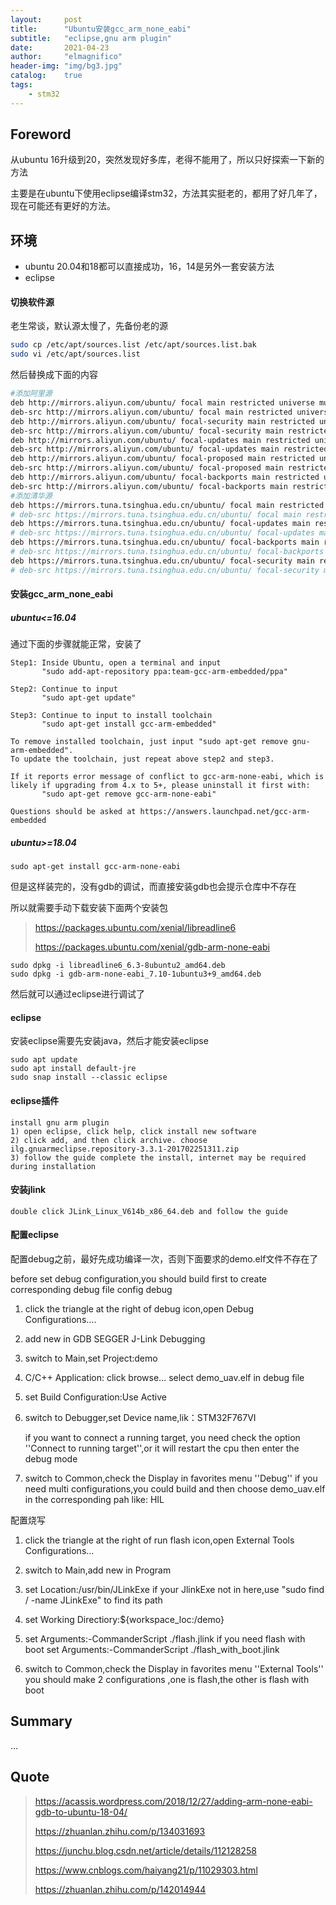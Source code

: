 ```yaml
---
layout:     post
title:      "Ubuntu安装gcc_arm_none_eabi"
subtitle:   "eclipse,gnu arm plugin"
date:       2021-04-23
author:     "elmagnifico"
header-img: "img/bg3.jpg"
catalog:    true
tags:
    - stm32
---
```


## Foreword

从ubuntu 16升级到20，突然发现好多库，老得不能用了，所以只好探索一下新的方法

主要是在ubuntu下使用eclipse编译stm32，方法其实挺老的，都用了好几年了，现在可能还有更好的方法。



## 环境

- ubuntu 20.04和18都可以直接成功，16，14是另外一套安装方法
- eclipse



#### 切换软件源

老生常谈，默认源太慢了，先备份老的源

```bash
sudo cp /etc/apt/sources.list /etc/apt/sources.list.bak
sudo vi /etc/apt/sources.list
```

然后替换成下面的内容

```bash
#添加阿里源
deb http://mirrors.aliyun.com/ubuntu/ focal main restricted universe multiverse
deb-src http://mirrors.aliyun.com/ubuntu/ focal main restricted universe multiverse
deb http://mirrors.aliyun.com/ubuntu/ focal-security main restricted universe multiverse
deb-src http://mirrors.aliyun.com/ubuntu/ focal-security main restricted universe multiverse
deb http://mirrors.aliyun.com/ubuntu/ focal-updates main restricted universe multiverse
deb-src http://mirrors.aliyun.com/ubuntu/ focal-updates main restricted universe multiverse
deb http://mirrors.aliyun.com/ubuntu/ focal-proposed main restricted universe multiverse
deb-src http://mirrors.aliyun.com/ubuntu/ focal-proposed main restricted universe multiverse
deb http://mirrors.aliyun.com/ubuntu/ focal-backports main restricted universe multiverse
deb-src http://mirrors.aliyun.com/ubuntu/ focal-backports main restricted universe multiverse
#添加清华源
deb https://mirrors.tuna.tsinghua.edu.cn/ubuntu/ focal main restricted universe multiverse
# deb-src https://mirrors.tuna.tsinghua.edu.cn/ubuntu/ focal main restricted universe multiverse
deb https://mirrors.tuna.tsinghua.edu.cn/ubuntu/ focal-updates main restricted universe multiverse
# deb-src https://mirrors.tuna.tsinghua.edu.cn/ubuntu/ focal-updates main restricted universe multiverse
deb https://mirrors.tuna.tsinghua.edu.cn/ubuntu/ focal-backports main restricted universe multiverse
# deb-src https://mirrors.tuna.tsinghua.edu.cn/ubuntu/ focal-backports main restricted universe multiverse
deb https://mirrors.tuna.tsinghua.edu.cn/ubuntu/ focal-security main restricted universe multiverse
# deb-src https://mirrors.tuna.tsinghua.edu.cn/ubuntu/ focal-security main restricted universe multiverse multiverse
```



#### 安装gcc_arm_none_eabi

##### ubuntu<=16.04

通过下面的步骤就能正常，安装了

```
Step1: Inside Ubuntu, open a terminal and input
       "sudo add-apt-repository ppa:team-gcc-arm-embedded/ppa"

Step2: Continue to input
       "sudo apt-get update"

Step3: Continue to input to install toolchain
       "sudo apt-get install gcc-arm-embedded"

To remove installed toolchain, just input "sudo apt-get remove gnu-arm-embedded".
To update the toolchain, just repeat above step2 and step3.

If it reports error message of conflict to gcc-arm-none-eabi, which is likely if upgrading from 4.x to 5+, please uninstall it first with:
       "sudo apt-get remove gcc-arm-none-eabi"

Questions should be asked at https://answers.launchpad.net/gcc-arm-embedded
```



##### ubuntu>=18.04

```
sudo apt-get install gcc-arm-none-eabi
```

但是这样装完的，没有gdb的调试，而直接安装gdb也会提示仓库中不存在

所以就需要手动下载安装下面两个安装包

> https://packages.ubuntu.com/xenial/libreadline6
>
> https://packages.ubuntu.com/xenial/gdb-arm-none-eabi

```
sudo dpkg -i libreadline6_6.3-8ubuntu2_amd64.deb
sudo dpkg -i gdb-arm-none-eabi_7.10-1ubuntu3+9_amd64.deb
```

然后就可以通过eclipse进行调试了



#### eclipse

安装eclipse需要先安装java，然后才能安装eclipse

```
sudo apt update
sudo apt install default-jre
sudo snap install --classic eclipse
```



#### eclipse插件

```
install gnu arm plugin
1) open eclipse, click help, click install new software
2) click add, and then click archive. choose ilg.gnuarmeclipse.repository-3.3.1-201702251311.zip
3) follow the guide complete the install, internet may be required during installation
```



#### 安装jlink

```
double click JLink_Linux_V614b_x86_64.deb and follow the guide
```



#### 配置eclipse

配置debug之前，最好先成功编译一次，否则下面要求的demo.elf文件不存在了

before set debug configuration,you should build first to create corresponding debug file 
config debug

1. click the triangle at the right of debug icon,open Debug Configurations....

2. add new in GDB SEGGER J-Link Debugging

3. switch to Main,set Project:demo

4. C/C++ Application: click browse... select demo_uav.elf in debug file

5. set Build Configuration:Use Active

6. switch to Debugger,set Device name,lik：STM32F767VI  

   if you want to connect a running target, you need check the option ''Connect to running target'',or it will restart the cpu then enter the debug mode

7. switch to Common,check the Display in favorites menu ''Debug''
   if you need multi configurations,you could build and then choose demo_uav.elf in the corresponding pah like: HIL



配置烧写

1. click the triangle at the right of run flash icon,open External Tools Configurations...

2. switch to Main,add new in Program

3. set Location:/usr/bin/JLinkExe
   if your JlinkExe not in here,use "sudo find / -name JLinkExe" to find its path

4. set Working Directiory:${workspace_loc:/demo}

5. set Arguments:-CommanderScript ./flash.jlink
   if you need flash with boot set Arguments:-CommanderScript ./flash_with_boot.jlink

6. switch to Common,check the Display in favorites menu ''External Tools''
   you should make 2 configurations ,one is flash,the other is flash with boot



## Summary

...



## Quote

> https://acassis.wordpress.com/2018/12/27/adding-arm-none-eabi-gdb-to-ubuntu-18-04/
>
> https://zhuanlan.zhihu.com/p/134031693
>
> https://junchu.blog.csdn.net/article/details/112128258
>
> https://www.cnblogs.com/haiyang21/p/11029303.html
>
> https://zhuanlan.zhihu.com/p/142014944

